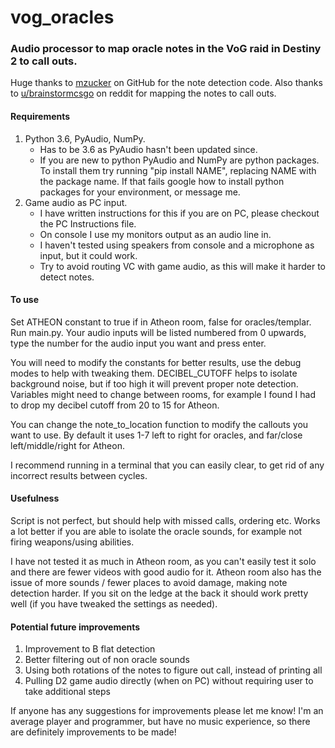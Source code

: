 # vog_oracles
### Audio processor to map oracle notes in the VoG raid in Destiny 2 to call outs.

Huge thanks to [mzucker](https://github.com/mzucker/python-tuner) on GitHub for the note detection code. Also thanks to [u/brainstormcsgo](https://www.reddit.com/r/DestinyTheGame/comments/njo9zl/had_a_bunch_of_people_asking_if_you_have_perfect/) on reddit for mapping the notes to call outs.

#### Requirements
1. Python 3.6, PyAudio, NumPy.
    - Has to be 3.6 as PyAudio hasn't been updated since. 
    - If you are new to python PyAudio and NumPy are python packages. To install them try running "pip install NAME", replacing NAME with the package name. If that fails google how to install python packages for your environment, or message me.
1. Game audio as PC input.
    - I have written instructions for this if you are on PC, please checkout the PC Instructions file. 
    - On console I use my monitors output as an audio line in. 
    - I haven't tested using speakers from console and a microphone as input, but it could work.
    - Try to avoid routing VC with game audio, as this will make it harder to detect notes.

#### To use
Set ATHEON constant to true if in Atheon room, false for oracles/templar. Run main.py. Your audio inputs will be listed numbered from 0 upwards, type the number for the audio input you want and press enter.

You will need to modify the constants for better results, use the debug modes to help with tweaking them. DECIBEL_CUTOFF helps to isolate background noise, but if too high it will prevent proper note detection. Variables might need to change between rooms, for example I found I had to drop my decibel cutoff from 20 to 15 for Atheon.

You can change the note_to_location function to modify the callouts you want to use. By default it uses 1-7 left to right for oracles, and far/close left/middle/right for Atheon.

I recommend running in a terminal that you can easily clear, to get rid of any incorrect results between cycles.

#### Usefulness
Script is not perfect, but should help with missed calls, ordering etc. Works a lot better if you are able to isolate the oracle sounds, for example not firing weapons/using abilities.

I have not tested it as much in Atheon room, as you can't easily test it solo and there are fewer videos with good audio for it. Atheon room also has the issue of more sounds / fewer places to avoid damage, making note detection harder. If you sit on the ledge at the back it should work pretty well (if you have tweaked the settings as needed).

#### Potential future improvements
1. Improvement to B flat detection
1. Better filtering out of non oracle sounds
1. Using both rotations of the notes to figure out call, instead of printing all
1. Pulling D2 game audio directly (when on PC) without requiring user to take additional steps

If anyone has any suggestions for improvements please let me know! I'm an average player and programmer, but have no music experience, so there are definitely improvements to be made!
